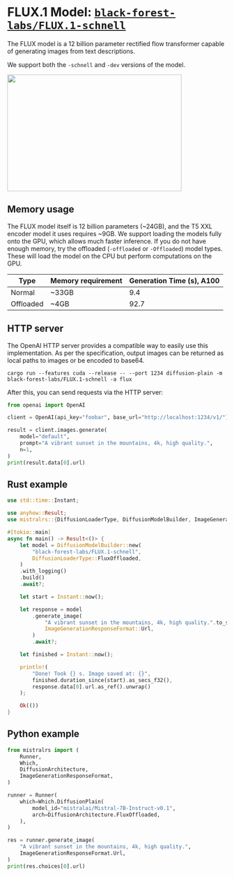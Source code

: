 # FLUX.1 Model: [`black-forest-labs/FLUX.1-schnell`](https://huggingface.co/black-forest-labs/FLUX.1-schnell)

The FLUX model is a 12 billion parameter rectified flow transformer capable of generating images from text descriptions.

We support both the `-schnell` and `-dev` versions of the model.

<img src="https://github.com/user-attachments/assets/82bf5009-e3e9-402b-acf9-c48a52c7721b" width = "400" height = "267">

## Memory usage

The FLUX model itself is 12 billion parameters (~24GB), and the T5 XXL encoder model it uses requires ~9GB. We support loading the models fully onto the GPU, which allows much faster inference. If you do not have enough memory, try the offloaded (`-offloaded` or `-Offloaded`) model types. These will load the model on the CPU but perform computations on the GPU.

|Type|Memory requirement|Generation Time (s), A100|
| -- | -- | -- |
|Normal| ~33GB | 9.4 |
|Offloaded| ~4GB | 92.7 |

## HTTP server

The OpenAI HTTP server provides a compatible way to easily use this implementation. As per the specification, output images can be returned as local paths to images or be encoded to base64.

```
cargo run --features cuda --release -- --port 1234 diffusion-plain -m black-forest-labs/FLUX.1-schnell -a flux
```

After this, you can send requests via the HTTP server:
```py
from openai import OpenAI

client = OpenAI(api_key="foobar", base_url="http://localhost:1234/v1/")

result = client.images.generate(
    model="default",
    prompt="A vibrant sunset in the mountains, 4k, high quality.",
    n=1,
)
print(result.data[0].url)
```

## Rust example
```rust
use std::time::Instant;

use anyhow::Result;
use mistralrs::{DiffusionLoaderType, DiffusionModelBuilder, ImageGenerationResponseFormat};

#[tokio::main]
async fn main() -> Result<()> {
    let model = DiffusionModelBuilder::new(
        "black-forest-labs/FLUX.1-schnell",
        DiffusionLoaderType::FluxOffloaded,
    )
    .with_logging()
    .build()
    .await?;

    let start = Instant::now();

    let response = model
        .generate_image(
            "A vibrant sunset in the mountains, 4k, high quality.".to_string(),
            ImageGenerationResponseFormat::Url,
        )
        .await?;

    let finished = Instant::now();

    println!(
        "Done! Took {} s. Image saved at: {}",
        finished.duration_since(start).as_secs_f32(),
        response.data[0].url.as_ref().unwrap()
    );

    Ok(())
}

```

## Python example
```py
from mistralrs import (
    Runner,
    Which,
    DiffusionArchitecture,
    ImageGenerationResponseFormat,
)

runner = Runner(
    which=Which.DiffusionPlain(
        model_id="mistralai/Mistral-7B-Instruct-v0.1",
        arch=DiffusionArchitecture.FluxOffloaded,
    ),
)

res = runner.generate_image(
    "A vibrant sunset in the mountains, 4k, high quality.",
    ImageGenerationResponseFormat.Url,
)
print(res.choices[0].url)
```
